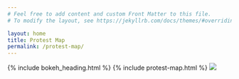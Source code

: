 ```yaml
---
# Feel free to add content and custom Front Matter to this file.
# To modify the layout, see https://jekyllrb.com/docs/themes/#overriding-theme-defaults

layout: home
title: Protest Map
permalink: /protest-map/
---
```


{% include bokeh_heading.html %}
{% include protest-map.html %}
<img class="heatmap-static" src="{{site.baseurl}}/assets/img/points-static.png">